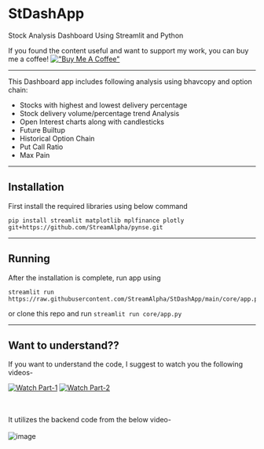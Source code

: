 # StDashApp
Stock Analysis Dashboard Using Streamlit and Python


If you found the content useful and want to support my work, you can buy me a coffee! 
[!["Buy Me A Coffee"](https://www.buymeacoffee.com/assets/img/custom_images/orange_img.png)](https://www.buymeacoffee.com/StreamAlpha)

---
This Dashboard app includes following analysis using bhavcopy and option chain:

- Stocks with highest and lowest delivery percentage
- Stock delivery volume/percentage trend Analysis
- Open Interest charts along with candlesticks
- Future Builtup
- Historical Option Chain
- Put Call Ratio
- Max Pain
---

## Installation

First install the required libraries using below command
```
pip install streamlit matplotlib mplfinance plotly git+https://github.com/StreamAlpha/pynse.git
```

---
## Running
After the installation is complete, run app using 

```
streamlit run https://raw.githubusercontent.com/StreamAlpha/StDashApp/main/core/app.py
```


or clone this repo and run `streamlit run core/app.py`



---
## Want to understand??

If you want to understand the code, I suggest to watch you the following videos-

[![Watch Part-1](https://user-images.githubusercontent.com/59556194/140614270-5b3a961f-87c5-4cb0-8237-9a477f8e74fe.jpg)](https://www.youtube.com/watch?v=7meJu6HgvOE)
[![Watch Part-2](https://user-images.githubusercontent.com/59556194/140614278-b23bd63c-df49-4d3b-aa9e-0f358c260328.jpg)](https://www.youtube.com/watch?v=CJcSDR2onpQ)

</br></br>
It utilizes the backend code from the below video-</br></br>
![image](https://user-images.githubusercontent.com/59556194/140614517-89d72f85-cb53-40c2-98ab-6939b3b4ce81.png)


